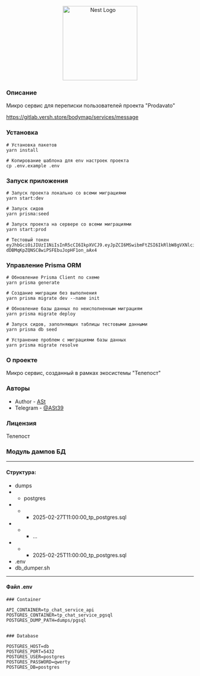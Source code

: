 <p align="center">
  <a href="http://nestjs.com/" target="blank"><img src="https://nestjs.com/img/logo-small.svg" width="200" alt="Nest Logo" /></a>
</p>

### Описание

Микро сервис для переписки пользователей проекта "Prodavato"

https://gitlab.versh.store/bodymap/services/message

### Установка

```
# Установка пакетов
yarn install

# Копирование шаблона для env настроек проекта 
cp .env.example .env
```

### Запуск приложения

```
# Запуск проекта локально со всеми миграциями
yarn start:dev

# Запуск сидов
yarn prisma:seed

# Запуск проекта на сервере со всеми миграциями
yarn start:prod

# Тестовый токен
eyJhbGciOiJIUzI1NiIsInR5cCI6IkpXVCJ9.eyJpZCI6MSwibmFtZSI6IkRlbW8gVXNlciIsImlhdCI6MTcyODU3OTkzNywiZXhwIjoxODg2MjU5OTM3fQ.8oLSrmoD-dDBMqKpZQNSC8wiPSFEbuJopHF1on_aAx4
```

### Управление Prisma ORM

```
# Обновление Prisma Client по схеме  
yarn prisma generate

# Создание миграции без выполнения
yarn prisma migrate dev --name init

# Обновление базы данных по неисполненным миграциям
yarn prisma migrate deploy

# Запуск сидов, заполняющих таблицы тестовыми данными
yarn prisma db seed

# Устранение проблем с миграциями базы данных
yarn prisma migrate resolve
```

### О проекте

Микро сервис, созданный в рамках экосистемы "Телепост"

### Авторы

- Author - [ASt](https://github.com/ast39)
- Telegram - [@ASt39](https://t.me/ASt39)

### Лицензия
Телепост

### Модуль дампов БД

---
#### Структура:

- dumps
- - postgres
- - - 2025-02-27T11:00:00_tp_postgres.sql
- - - ...
- - - 2025-02-25T11:00:00_tp_postgres.sql
- .env
- db_dumper.sh

---
#### Файл .env
```dotenv
### Container

API_CONTAINER=tp_chat_service_api
POSTGRES_CONTAINER=tp_chat_service_pgsql
POSTGRES_DUMP_PATH=dumps/pgsql


### Database

POSTGRES_HOST=db
POSTGRES_PORT=5432
POSTGRES_USER=postgres
POSTGRES_PASSWORD=qwerty
POSTGRES_DB=postgres
```